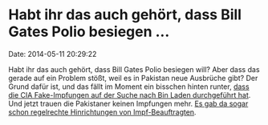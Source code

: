 Habt ihr das auch gehört, dass Bill Gates Polio besiegen \...
=============================================================

Date: 2014-05-11 20:29:22

Habt ihr das auch gehört, dass Bill Gates Polio besiegen will? Aber dass
das gerade auf ein Problem stößt, weil es in Pakistan neue Ausbrüche
gibt? Der Grund dafür ist, und das fällt im Moment ein bisschen hinten
runter, [dass die CIA Fake-Impfungen auf der Suche nach Bin Laden
durchgeführt hat](http://blog.fefe.de/?ts=b0e39347). Und jetzt trauen
die Pakistaner keinen Impfungen mehr. [Es gab da sogar schon regelrechte
Hinrichtungen von
Impf-Beauftragten](http://www.fair.org/blog/2014/05/07/the-cia-aided-polios-comeback-but-media-have-forgotten-the-story/).
